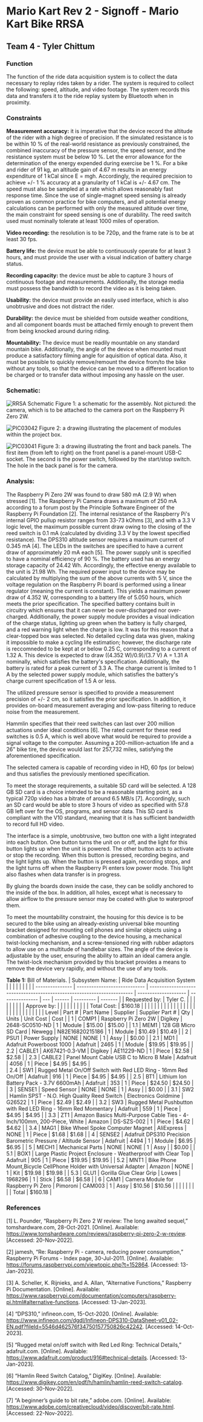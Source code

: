 # Mario Kart Rev 2 - Signoff - Mario Kart Bike RRSA
## Team 4 - Tyler Chittum ##

### Function

The function of the ride data acquisition system is to collect the data necessary to replay rides taken by a rider. The system is required to collect the following: speed, altitude, and video footage. The system records this data and transfers it to the ride replay system by Bluetooth when in proximity.

### Constraints

**Measurement accuracy:** it is imperative that the device record the altitude of the rider with a high degree of precision. If the simulated resistance is to be within 10 % of the real-world resistance as previously constrained, the combined inaccuracy of the pressure sensor, the speed sensor, and the resistance system must be below 10 %. Let the error allowance for the determination of the energy expended during exercise be 1 %. For a bike and rider of 91 kg, an altitude gain of 4.67 m results in an energy expenditure of 1 kCal since E = mgh. Accordingly, the required precision to achieve +/- 1 % accuracy at a granularity of 1 kCal is +/- 4.67 cm. The speed must also be sampled at a rate which allows reasonably fast response time. Since the use of single-magnet speed sensing is already proven as common practice for bike computers, and all potential energy calculations can be performed with only the measured altitude over time, the main constraint for speed sensing is one of durability. The reed switch used must nominally tolerate at least 1000 miles of operation.

**Video recording:** the resolution is to be 720p, and the frame rate is to be at least 30 fps. 

**Battery life:** the device must be able to continuously operate for at least 3 hours, and must provide the user with a visual indication of battery charge status. 

**Recording capacity:** the device must be able to capture 3 hours of continuous footage and measurements. Additionally, the storage media must possess the bandwidth to record the video as it is being taken. 

**Usability:** the device must provide an easily used interface, which is also unobtrusive and does not distract the rider. 

**Durability:** the device must be shielded from outside weather conditions, and all component boards must be attached firmly enough to prevent them from being knocked around during riding.

**Mountability:** The device must be readily mountable on any standard mountain bike. Additionally, the angle of the device when mounted must produce a satisfactory filming angle for aquisition of optical data. Also, it must be possible to quickly remove/remount the device from/to the bike without any tools, so that the device can be moved to a different location to be charged or to transfer data without imposing any hassle on the user.

### Schematic:

![RRSA Schematic](https://user-images.githubusercontent.com/118228609/203230366-a49b449b-943c-4f00-ad5b-cdeb976bec66.png)
Figure 1: a schematic for the assembly. Not pictured: the camera, which is to be attached to the camera port on the Raspberry Pi Zero 2W.

![PIC03042](https://user-images.githubusercontent.com/118228609/203231527-3cd93c0c-69ab-4919-86b1-4a5de69bc6ae.JPG)
Figure 2: a drawing illustrating the placement of modules within the project box.

![PIC03041](https://user-images.githubusercontent.com/118228609/203231351-a6e881cc-bc34-441a-97ff-cbec0ddabef7.JPG)
Figure 3: a drawing illustrating the front and back panels. The first item (from left to right) on the front panel is a panel-mount USB-C socket. The second is the power switch, followed by the start/stop switch. The hole in the back panel is for the camera.

### Analysis:

The Raspberry Pi Zero 2W was found to draw 580 mA (2.9 W) when stressed [1]. The Raspberry Pi Camera draws a maximum of 250 mA according to a forum post by the Principle Software Engineer of the Raspberry Pi Foundation [2]. The internal resistance of the Raspberry Pi's internal GPIO pullup resistor ranges from 33-73 kOhms [3], and with a 3.3 V logic level, the maximum possible current draw owing to the closing of the reed switch is 0.1 mA (calculated by dividing 3.3 V by the lowest specified resistance). The DPS310 altitude sensor requires a maximum current of 0.345 mA [4]. The LEDs in the switches are specified to have a current draw of approximately 20 mA each [5]. The power supply unit is specified to have a nominal efficiency of 90 %. The battery used has an energy storage capacity of 24.42 Wh. Accordingly, the effective energy available to the unit is 21.98 Wh. The required power input to the device may be calculated by multiplying the sum of the above currents with 5 V, since the voltage regulation on the Raspberry Pi board is performed using a linear regulator (meaning the current is constant). This yields a maximum power draw of 4.352 W, corresponding to a battery life of 5.050 hours, which meets the prior specification. The specified battery contains built in circuitry which ensures that it can never be over-discharged nor over-charged. Additionally, the power supply module provides a visual indication of the charge status, lighting up green when the battery is fully charged, and a red warning light when the charge is low. It was for this reason that a clear-topped box was selected. No detailed cycling data was given, making it impossible to make a cycling life estimation; however, the discharge rate is reccomneded to be kept at or below 0.25 C, corresponding to a current of 1.32 A. This device is expected to draw ((4.352 W)/0.9)/(3.7 V) A = 1.31 A nominally, which satisfies the battery's specification. Additionally, the battery is rated for a peak current of 3.3 A. The charge current is limited to 1 A by the selected power supply module, which satisfies the battery's charge current specification of 1.5 A or less. 

The utilized pressure sensor is specified to provide a measurement precision of +/- 2 cm, so it satisfies the prior specification. In addition, it provides on-board measurement averaging and low-pass filtering to reduce noise from the measurement. 

Hammlin specifies that their reed switches can last over 200 million actuations under ideal conditions [6]. The rated current for these reed switches is 0.5 A, which is well above what would be required to provide a signal voltage to the computer. Assuming a 200-million-actuation life and a 26" bike tire, the device would last for 257,732 miles, satisfying the aforementioned specification. 

The selected camera is capable of recording video in HD, 60 fps (or below) and thus satisfies the previously mentioned specification. 

To meet the storage requirements, a suitable SD card will be selected. A 128 GB SD card is a choice intended to be a reasonable starting point, as a typical 720p video has a bitrate of around 6.5 MB/s [7]. Accordingly, such an SD card would be able to store 3 hours of video as specified with 57.8 GB left over for the OS, programs, and sensor data. This SD card is compliant with the V10 standard, meaning that it is has sufficient bandwidth to record full HD video. 

The interface is a simple, unobtrusive, two button one with a light integrated into each button. One button turns the unit on or off, and the light for this button lights up when the unit is powered. The other button acts to activate or stop the recording. When this button is pressed, recording begins, and the light lights up. When the button is pressed again, recording stops, and the light turns off when the Raspberry Pi enters low power mode. This light also flashes when data transfer is in progress.

By gluing the boards down inside the case, they can be solidly anchored to the inside of the box. In addition, all holes, except what is necessary to allow airflow to the pressure sensor may be coated with glue to waterproof them.

To meet the mountability constraint, the housing for this device is to be secured to the bike using an already-existing universal bike mounting bracket designed for mounting cell phones and similar objects using a combination of adhesive coupling to the device housing, a mechanical twist-locking mechanism, and a screw-tensioned ring with rubber adaptors to allow use on a multitude of handlebar sizes. The angle of the device is adjustable by the user, ensuring the ability to attain an ideal camera angle. The twist-lock mechanism provided by this bracket provides a means to remove the device very rapidly, and without the use of any tools.
  

**Table 1:** Bill of Materials.
| Subsystem Name: | Ride Data Acquisition System |                                                                         |                      |                 |     |        |           |         |
| --------------- | ---------------------------- | ----------------------------------------------------------------------- | -------------------- | --------------- | --- | ------ | --------- | ------- |
| Requested by:   | Tyler C.                     |                                                                         |                      |                 |     |        |           |         |
| Approve by:     |                              |                                                                         |                      |                 |     |        |           |         |
| Total Cost:     | $160.18                      |                                                                         |                      |                 |     |        |           |         |
|                 |                              |                                                                         |                      |                 |     |        |           |         |
|                 |                              |                                                                         |                      |                 |     |        |           |         |
| Level           | Part #                       | Part Name                                                               | Supplier             | Supplier Part # | Qty | Units  | Unit Cost | Cost    |
| 1               | COMP1                        | Raspberry Pi Zero 2W                                                    | Digikey              | 2648-SC0510-ND  | 1   | Module | $15.00    | $15.00  |
| 1.1             | MEM1                         | 128 GB Micro SD Card                                                    | Newegg               | N82E16820215186 | 1   | Module | $10.49    | $10.49  |
| 2               | PSU1                         | Power Supply                                                            | NONE                 | NONE            | 1   | Assy   |           | $0.00   |
| 2.1             | MD1                          | Adafruit Powerboost 1000                                                | Adafruit             | 2465            | 1   | Module | $19.95    | $19.95  |
| 2.2             | CABLE1                       | AK67421-0.3-VM                                                          | Digikey              | AE11229-ND      | 1   | Piece  | $2.58     | $2.58   |
| 2.3             | CABLE2                       | Panel Mount Cable USB C to Micro B Male                                 | Adafruit             | 4056            | 1   | Piece  | $4.95     | $4.95   |  
| 2.4             | SW1                          | Rugged Metal On/Off Switch with Red LED Ring - 16mm Red On/Off          | Adafruit             | 916             | 1   | Piece  | $4.95     | $4.95   |
| 2.5             | BT1                          | Lithium Ion Battery Pack - 3.7V 6600mAh                                 | Adafruit             | 353             | 1   | Piece  | $24.50    | $24.50  |
| 3               | SENSE1                       | Speed Sensor                                                            | NONE                 | NONE            | 1   | Assy   |           | $0.00   |
| 3.1             | SW2                          | Hamlin SPST - N.O. High Quality Reed Switch                             | Electronics Goldmine | G26522          | 1   | Piece  | $2.49     | $2.49   |
| 3.2             | SW3                          | Rugged Metal Pushbutton with Red LED Ring - 16mm Red Momentary          | Adafruit             | 559             | 1   | Piece  | $4.95     | $4.95   |
| 3.3             | ZT1                          | Amazon Basics Multi-Purpose Cable Ties - 4-Inch/100mm, 200-Piece, White | Amazon               | DS-SZS-002      | 1   | Piece  | $4.62     | $4.62   |
| 3.4             | MAG1                         | Bike Wheel Spoke Computer Magnet                                        | AliExpress           | NONE            | 1   | Piece  | $1.68     | $1.68   |
| 4               | SENSE2                       | Adafruit DPS310 Precision Barometric Pressure / Altitude Sensor         | Adafruit             | 4494            | 1   | Module | $6.95     | $6.95   |
| 5               | MECH1                        | Mechanical Parts                                                        | NONE                 | NONE            | 1   | Assy   |           | $0.00   |
| 5.1             | BOX1                         | Large Plastic Project Enclosure - Weatherproof with Clear Top           | Adafruit             | 905             | 1   | Piece  | $19.95    | $19.95  |
| 5.2             | MNT1                         | Bike Phone Mount,Bicycle CellPhone Holder with Universal Adapter        | Amazon               | NONE            | 1   | Kit    | $19.98    | $19.98  |
| 5.3             | GLU1                         | Gorilla Glue Clear Grip                                                 | Lowes                | 1968296         | 1   | Stick  | $6.58     | $6.58   |
| 6               | CAM1                         | Camera Module for Raspberry Pi Zero                                     | Pimoroni             | CAM003          | 1   | Assy   | $10.56    | $10.56  |
|                 |                              |                                                                         |                      |                 |     |        | Total     | $160.18 |

### References

[1] L. Pounder, “Raspberry Pi Zero 2 W review: The long awaited sequel,” tomshardware.com, 28-Oct-2021. [Online]. Available: https://www.tomshardware.com/reviews/raspberry-pi-zero-2-w-review. [Accessed: 20-Nov-2022].

[2] jamesh, “Re: Raspberry Pi - camera, reducing power consumption,” Raspberry Pi Forums - Index page, 30-Jul-2011. [Online]. Available: https://forums.raspberrypi.com/viewtopic.php?t=152864. [Accessed: 13-Jan-2023].

[3] A. Scheller, K. Rijnieks, and A. Allan, “Alternative Functions,” Raspberry Pi Documentation. [Online]. Available: https://www.raspberrypi.com/documentation/computers/raspberry-pi.html#alternative-functions. [Accessed: 13-Jan-2023].

[4] “DPS310,” infineon.com, 15-Oct-2020. [Online]. Available: https://www.infineon.com/dgdl/Infineon-DPS310-DataSheet-v01_02-EN.pdf?fileId=5546d462576f34750157750826c42242. [Accessed: 14-Oct-2023].

[5] “Rugged metal on/off switch with Red Led Ring: Technical Details,” adafruit.com. [Online]. Available: https://www.adafruit.com/product/916#technical-details. [Accessed: 13-Jan-2023].

[6] “Hamlin Reed Switch Catalog,” DigiKey. [Online]. Available: https://www.digikey.com/en/pdf/h/hamlin/hamlin-reed-switch-catalog. [Accessed: 30-Nov-2022].

[7] “A beginner’s guide to bit rate,” adobe.com. [Online]. Available: https://www.adobe.com/creativecloud/video/discover/bit-rate.html. [Accessed: 22-Nov-2022].
